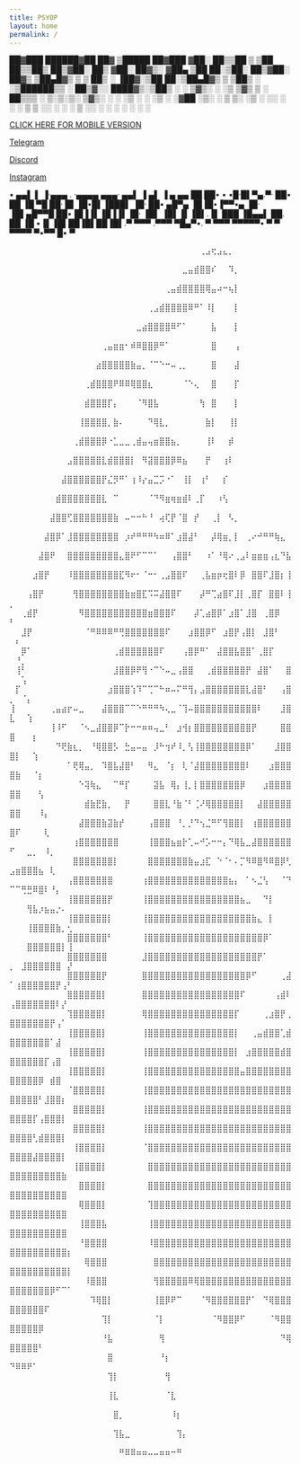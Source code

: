 ```yaml
---
title: PSYOP
layout: home
permalink: /
---
```




 ██▓███    ██████▓██   ██▓ ▒█████   ██▓███
▓██░  ██▒▒██    ▒ ▒██  ██▒▒██▒  ██▒▓██░  ██▒
▓██░ ██▓▒░ ▓██▄    ▒██ ██░▒██░  ██▒▓██░ ██▓▒
▒██▄█▓▒ ▒  ▒   ██▒ ░ ▐██▓░▒██   ██░▒██▄█▓▒ ▒
▒██▒ ░  ░▒██████▒▒ ░ ██▒▓░░ ████▓▒░▒██▒ ░  ░
▒▓▒░ ░  ░▒ ▒▓▒ ▒ ░  ██▒▒▒ ░ ▒░▒░▒░ ▒▓▒░ ░  ░
░▒ ░     ░ ░▒  ░ ░▓██ ░▒░   ░ ▒ ▒░ ░▒ ░
░░       ░  ░  ░  ▒ ▒ ░░  ░ ░ ░ ▒  ░░
               ░  ░ ░         ░ ░
                  ░ ░


[CLICK HERE FOR MOBILE VERSION](https://psyop.dev/jekyll/update/2023/01/19/welcome-to-jekyll.html)



[Telegram](https://t.me/psyop123)
   
[Discord](https://discordapp.com/users/843618272779829248)               
   
[Instagram](https://www.instagram.com/psyoppatch/)

▪      ▄▄▌         ▌ ▐·▄▄▄ .    ·▄▄▄▄   ▄▄▄· ▄▄▌ ▐ ▄▌ ▐ ▄ ▄▄
██     ██•  ▪     ▪█·█▌▀▄.▀·    ██▪ ██ ▐█ ▀█ ██· █▌▐█•█▌▐███▌
▐█·    ██▪   ▄█▀▄ ▐█▐█•▐▀▀▪▄    ▐█· ▐█▌▄█▀▀█ ██▪▐█▐▐▌▐█▐▐▌▐█·
▐█▌    ▐█▌▐▌▐█▌.▐▌ ███ ▐█▄▄▌    ██. ██ ▐█ ▪▐▌▐█▌██▐█▌██▐█▌.▀
▀▀▀    .▀▀▀  ▀█▄▀▪. ▀   ▀▀▀     ▀▀▀▀▀•  ▀  ▀  ▀▀▀▀ ▀▪▀▀ █▪ ▀




⠀⠀⠀⠀⠀⠀⠀⠀⠀⠀⠀⠀⠀⠀⠀⠀⠀⠀⠀⠀⠀⠀⠀⠀⠀⠀⠀⠀⠀⠀⠀⠀⠀⢀⣠⢖⣠⣄⡀⠀⠀⠀⠀⠀⠀⠀⠀⠀⠀⠀⠀⠀⠀⠀⠀⠀⠀⠀⠀⠀
⠀⠀⠀⠀⠀⠀⠀⠀⠀⠀⠀⠀⠀⠀⠀⠀⠀⠀⠀⠀⠀⠀⠀⠀⠀⠀⠀⠀⠀⠀⣀⣤⣾⣿⣿⠎⠀⠀⠹⡀⠀⠀⠀⠀⠀⠀⠀⠀⠀⠀⠀⠀⠀⠀⠀⠀⠀⠀⠀⠀
⠀⠀⠀⠀⠀⠀⠀⠀⠀⠀⠀⠀⠀⠀⠀⠀⠀⠀⠀⠀⠀⠀⠀⠀⠀⠀⠀⢀⣤⣾⣿⣿⣿⣿⢿⣤⠴⠒⢦⡇⠀⠀⠀⠀⠀⠀⠀⠀⠀⠀⠀⠀⠀⠀⠀⠀⠀⠀⠀⠀
⠀⠀⠀⠀⠀⠀⠀⠀⠀⠀⠀⠀⠀⠀⠀⠀⠀⠀⠀⠀⠀⠀⠀⠀⢀⣠⣾⣿⣿⣿⣿⠿⠛⠁⠸⡇⠀⠀⠀⡇⠀⠀⠀⠀⠀⠀⠀⠀⠀⠀⠀⠀⠀⠀⠀⠀⠀⠀⠀⠀
⠀⠀⠀⠀⠀⠀⠀⠀⠀⠀⠀⠀⠀⠀⠀⠀⠀⠀⠀⠀⠀⠀⣀⣴⣿⣿⣿⣿⠿⠋⠁⠀⠀⠀⠀⣧⠀⠀⠀⡇⠀⠀⠀⠀⠀⠀⠀⠀⠀⠀⠀⠀⠀⠀⠀⠀⠀⠀⠀⠀
⠀⠀⠀⠀⠀⠀⠀⠀⠀⠀⠀⠀⠀⠀⠀⠀⢀⣤⣶⣶⠂⠾⠿⣿⣿⡿⠛⠁⠀⠀⠀⠀⠀⠀⠀⣿⠀⠀⠀⢠⠀⠀⠀⠀⠀⠀⠀⠀⠀⠀⠀⠀⠀⠀⠀⠀⠀⠀⠀⠀
⠀⠀⠀⠀⠀⠀⠀⠀⠀⠀⠀⠀⠀⠀⠀⣴⣿⣿⣿⣿⣿⣷⣤⡀⠈⠉⠑⠒⠤⢀⡀⠀⠀⠀⠀⣿⠀⠀⠀⣼⠀⠀⠀⠀⠀⠀⠀⠀⠀⠀⠀⠀⠀⠀⠀⠀⠀⠀⠀⠀
⠀⠀⠀⠀⠀⠀⠀⠀⠀⠀⠀⠀⠀⢀⣾⣿⣿⣿⠟⠿⠿⢿⣿⣿⣆⠀⠀⠀⠀⠀⠈⠑⢄⠀⠀⣿⠀⠀⠀⡏⠀⠀⠀⠀⠀⠀⠀⠀⠀⠀⠀⠀⠀⠀⠀⠀⠀⠀⠀⠀
⠀⠀⠀⠀⠀⠀⠀⠀⠀⠀⠀⠀⠀⣾⣿⣿⣿⡏⡄⠀⠀⠀⠈⠻⣿⣧⠀⠀⠀⠀⠀⠀⠀⢳⠀⣿⠀⠀⠀⡇⠀⠀⠀⠀⠀⠀⠀⠀⠀⠀⠀⠀⠀⠀⠀⠀⠀⠀⠀⠀
⠀⠀⠀⠀⠀⠀⠀⠀⠀⠀⠀⠀⢸⣿⣿⣿⣿⡀⣷⠄⠀⠀⠀⠀⠙⢿⣇⡀⠀⠀⠀⠀⠀⠀⣷⡇⠀⠀⢸⡇⠀⠀⠀⠀⠀⠀⠀⠀⠀⠀⠀⠀⠀⠀⠀⠀⠀⠀⠀⠀
⠀⠀⠀⠀⠀⠀⠀⠀⠀⠀⠀⢀⣾⣿⣿⣿⡿⠐⣁⣀⣀⢀⣾⣤⢤⣶⣿⣿⣦⡀⠀⠀⠀⠀⢸⠇⠀⠀⡾⠀⠀⠀⠀⠀⠀⠀⠀⠀⠀⠀⠀⠀⠀⠀⠀⠀⠀⠀⠀⠀
⠀⠀⠀⠀⠀⠀⠀⠀⠀⠀⣠⣿⣿⣿⣿⣿⣇⣾⣿⣿⣿⡇⠀⠻⣽⣿⣿⣿⡿⠿⣦⠀⠀⠀⡟⠀⠀⢰⠇⠀⠀⠀⠀⠀⠀⠀⠀⠀⠀⠀⠀⠀⠀⠀⠀⠀⠀⠀⠀⠀
⠀⠀⠀⠀⠀⠀⠀⠀⠀⣼⣿⣿⣿⣿⣿⣿⡟⣌⡻⠛⠁⢰⠸⡔⣤⣉⡩⠐⠁⠀⢸⡇⠀⢰⠃⠀⠀⡎⠀⠀⠀⠀⠀⠀⠀⠀⠀⠀⠀⠀⠀⠀⠀⠀⠀⠀⠀⠀⠀⠀
⠀⠀⠀⠀⠀⠀⠀⠀⣾⣿⣿⣿⣿⣿⣿⣿⣇⠀⠉⠀⠀⠀⠀⠀⠈⠙⠻⣶⢶⣶⣾⠇⢀⡏⠀⠀⠰⢣⠀⠀⠀⠀⠀⠀⠀⠀⠀⠀⠀⠀⠀⠀⠀⠀⠀⠀⠀⠀⠀⠀
⠀⠀⠀⠀⠀⠀⠀⣼⣿⣿⢋⣿⣿⣿⣿⣿⣿⣿⣷⠀⠤⠒⠒⠓⠘⠀⢴⢏⡟⠈⣿⠀⡞⠀⠀⢀⡇⠀⠣⡀⠀⠀⠀⠀⠀⠀⠀⠀⠀⠀⠀⠀⠀⠀⠀⠀⠀⠀⠀⠀
⠀⠀⠀⠀⠀⠀⣼⣿⡿⠁⣸⣿⣿⣿⣿⣿⣿⣿⣿⠀⡰⠞⠛⠛⠛⠳⠶⠿⠁⣰⣿⣼⠃⠀⠀⡼⢿⣶⡀⡇⠀⢀⠔⠚⠛⠛⢷⣄⠀⠀⠀⠀⠀⠀⠀⠀⠀⠀⠀⠀
⠀⠀⠀⠀⠀⣼⣿⠟⠀⠀⣿⣿⣿⣿⣿⣿⣿⣿⣿⣄⣿⠟⠋⠉⠉⠁⠀⠀⢠⣿⣿⠃⠀⠀⠰⠁⠘⢿⠔⢀⣠⠇⣶⣶⣶⢠⣆⠙⣧⠀⠀⠀⠀⠀⠀⠀⠀⠀⠀⠀
⠀⠀⠀⠀⣰⣿⡟⠀⠀⠀⠸⣿⣿⣿⣿⣿⣿⣿⣿⣏⠻⠖⠂⠈⠒⠂⢀⣠⣿⣿⠏⠀⠀⢀⣧⣶⡶⢖⣿⠇⡿⠀⣿⣿⠏⣸⣿⡆⢸⠀⠀⠀⠀⠀⠀⠀⠀⠀⠀⠀
⠀⠀⠀⢠⣿⡟⠀⠀⠀⠀⠀⢻⣿⣿⣿⣿⣿⣿⣿⣿⣷⣶⣿⣏⠩⠭⣼⣿⣿⠏⠀⠀⠀⡼⠛⢉⣴⣿⠏⣸⡇⢀⣿⡏⠀⣿⣿⠇⢸⡀⠀⠀⠀⠀⠀⠀⠀⠀⠀⠀
⠀⠀⢀⣾⡟⠀⠀⠀⠀⠀⠀⠀⠻⣿⣿⣿⣿⣿⣿⣿⣿⣿⣿⣿⣶⣿⣿⣿⠏⠀⠀⠀⡼⢁⣴⣿⡿⠁⣰⣿⠁⣸⣿⠀⢀⣿⡿⠀⠀⠃⠀⠀⠀⠀⠀⠀⠀⠀⠀⠀
⠀⠀⣸⡟⠀⠀⠀⠀⠀⠀⠀⠀⠀⠈⠛⠿⠿⠿⠛⢛⣿⣿⣿⣿⣿⣿⣿⠏⠀⠀⠀⣰⣿⣿⡿⠋⠀⣰⣿⡟⢠⣿⡇⠀⣸⣿⠃⠀⠀⠀⠆⠀⠀⠀⠀⠀⠀⠀⠀⠀
⠀⠀⡿⠁⠀⠀⠀⠀⠀⠀⠀⠀⠀⠀⠀⠀⠀⠀⢀⣾⣿⣿⣿⣿⣿⣿⠏⠀⠀⠀⢠⣿⡿⠛⠁⠀⣼⣿⣿⣧⣿⣿⠁⢀⣿⡏⠀⠀⠀⠀⠘⡀⠀⠀⠀⠀⠀⠀⠀⠀
⠀⢸⠃⠀⠀⠀⠀⠀⠀⠀⠀⠀⠀⠀⠀⠀⠀⠀⣸⣿⣿⡿⠟⢻⠐⠉⠑⠤⣀⢠⣿⣿⠀⠀⢀⣾⣿⣿⣿⣿⣿⡟⠀⣼⣿⠁⠀⠀⣿⠀⠀⢡⠀⠀⠀⠀⠀⠀⠀⠀
⠀⡏⠀⠀⠀⠀⠀⠀⠀⠀⠀⠀⠀⠀⠀⠀⠀⣰⣿⣿⣿⢱⠹⠉⢉⠉⠓⠶⠤⠍⠛⢻⡄⣠⣿⣿⣿⣿⣿⣿⣿⣇⣼⣿⠃⠀⠀⢠⣿⡀⠀⠈⡄⠀⠀⠀⠀⠀⠀⠀
⢸⠀⠀⠀⠀⠀⠀⢀⣤⣴⡖⠤⣀⠀⠀⠀⣼⣿⣿⣿⠉⠉⠑⠛⠛⠛⠳⢄⣀⠈⢹⠤⣿⣿⣿⣿⣿⣿⣿⣿⣿⣿⣿⠇⠀⠀⠀⣸⣿⣇⠀⠀⢱⠀⠀⠀⠀⠀⠀⠀
⠀⠀⠀⠀⠀⠀⠀⢸⠸⠋⠀⠀⠈⠢⣀⣼⣿⣿⡿⠉⡗⠒⠒⠶⠶⢤⣀⠃⠀⣰⢺⡆⣿⣿⣿⣿⣿⣿⣿⣿⣿⣿⡟⠀⠀⠀⠀⣿⣿⣿⠀⠀⠀⡆⠀⠀⠀⠀⠀⠀
⠀⠀⠀⠀⠀⠀⠀⠀⠙⢟⣷⣆⡀⠀⠘⢿⣿⣿⡣⠀⣓⣤⠤⣤⠀⡸⠓⢲⠞⠸⡀⢣⢸⣿⣿⣿⣿⣿⣿⣿⣿⡿⠁⠀⠀⠀⣸⣿⣿⣿⡇⠀⠀⢱⠀⠀⠀⠀⠀⠀
⠀⠀⠀⠀⠀⠀⠀⠀⠀⠀⠁⢟⢿⣤⡀⠀⠹⣿⣧⣼⣿⠃⠀⠀⠻⣄⠀⠈⡆⠀⢇⠈⣼⣿⣿⣿⣿⣿⣿⣿⣿⠇⠀⠀⠀⣰⣿⣿⣿⣿⣷⠀⠀⠈⡆⠀⠀⠀⠀⠀
⠀⠀⠀⠀⠀⠀⠀⠀⠀⠀⠀⠀⠑⢽⢷⣄⠀⠀⠉⠛⡏⠀⠀⠀⠀⣽⣧⠀⢿⡄⢸⡀⡇⣿⣿⣿⣿⣿⣿⣿⡿⠀⠀⠀⣰⣿⣿⣿⣿⣿⣿⠀⠀⠀⢣⠀⠀⠀⠀⠀
⠀⠀⠀⠀⠀⠀⠀⠀⠀⠀⠀⠀⠀⣾⣷⣟⣷⡀⠀⠀⡟⠀⠀⠀⠀⣿⣿⣇⠘⣷⠈⠃⢈⠜⢿⣿⣿⣿⣿⣿⡇⠀⠀⣼⣿⣿⣿⣿⣿⣿⣿⠀⠀⠀⠸⡄⠀⠀⠀⠀
⠀⠀⠀⠀⠀⠀⠀⠀⠀⠀⠀⠀⣼⣿⣿⣿⣷⣽⣷⡞⠀⠀⠀⠀⢠⣿⣿⣿⠀⠘⡀⡘⠙⢢⣈⠛⠋⢻⣿⣿⡇⠀⢰⣿⣿⣿⣿⣿⣿⣿⠏⠀⠀⠀⠀⢇⠀⠀⠀⠀
⠀⠀⠀⠀⠀⠀⠀⠀⠀⠀⠀⢰⣿⣿⣿⣿⣿⣿⣿⠀⠀⠀⠀⠀⢸⣿⣿⣿⣦⣶⡗⢁⠤⠚⡡⠒⠒⡄⠙⢿⣧⣀⣼⣿⣿⣿⣿⣿⣿⠋⠀⠀⣀⡀⠀⠸⡀⠀⠀⠀
⠀⠀⠀⠀⠀⠀⠀⠀⠀⠀⠀⣿⣿⣿⣿⣿⣿⣿⡇⠀⠀⠀⠀⠀⣿⣿⣿⣿⣿⣿⣿⣷⣤⣰⣏⠀⠑⠈⠂⠄⡉⠻⠿⣿⠻⠿⣿⡿⢃⣠⣶⣿⣿⣿⣦⠀⢇⠀⠀⠀
⠀⠀⠀⠀⠀⠀⠀⠀⠀⠀⢠⣿⣿⣿⣿⣿⣿⣿⠀⠀⠀⠀⠀⢰⣿⣿⣿⣿⣿⣿⣿⣿⣿⣿⣿⣿⣿⣿⣦⡄⠀⠁⠢⣈⢣⠀⠀⠈⠙⠉⠉⢛⣛⠿⣿⠇⠘⡄⠀⠀
⠀⠀⠀⠀⠀⠀⠀⠀⠀⠀⢸⣿⣿⣿⣿⣿⣿⡟⠀⠀⠀⠀⠀⢸⣿⣿⣿⣿⣿⣿⣿⣿⣿⣿⣿⣿⣿⣿⣿⣿⣦⣀⠀⠀⠙⡇⠀⠀⠀⠀⠀⠀⢻⣧⡰⣦⣤⡐⠄⠀
⠀⠀⠀⠀⠀⠀⠀⠀⠀⠀⢸⣿⣿⣿⣿⣿⣿⡇⠀⠀⠀⠀⠀⢸⣿⣿⣿⣿⣿⣿⣿⣿⣿⣿⣿⣿⣿⣿⣿⣿⣿⣿⣷⣄⠀⡇⠀⠀⠀⠀⠀⠀⢸⣿⣿⣿⣿⣷⡀⢂
⠀⠀⠀⠀⠀⠀⠀⠀⠀⠀⣿⣿⣿⣿⣿⣿⣿⠃⠀⠀⠀⠀⠀⢸⣿⣿⣿⣿⣿⣿⣿⣿⣿⣿⣿⣿⣿⣿⣿⣿⣿⣿⣿⣿⡿⠁⠀⠀⠀⠀⠀⠀⣿⣿⣿⣿⣿⣿⡇⢸
⠀⠀⠀⠀⠀⠀⠀⠀⠀⠀⣿⣿⣿⣿⣿⣿⣿⠀⠀⠀⠀⠀⠀⣸⣿⣿⣿⣿⣿⣿⣿⣿⣿⣿⣿⣿⣿⣿⣿⣿⣿⣿⣿⡟⠁⠀⠀⠀⠀⡀⠀⣸⣿⣿⣿⣿⣿⣿⠀⡜
⠀⠀⠀⠀⠀⠀⠀⠀⠀⠀⣿⣿⣿⣿⣿⣿⡟⠀⠀⠀⠀⠀⠀⣿⣿⣿⣿⣿⣿⣿⣿⣿⣿⣿⣿⣿⣿⣿⣿⣿⣿⡿⠋⠀⠀⠀⠀⢀⣼⠁⢰⣿⣿⣿⣿⣿⣿⡟⢠⠃
⠀⠀⠀⠀⠀⠀⠀⠀⠀⠀⣿⣿⣿⣿⣿⣿⡇⠀⠀⠀⠀⠀⠀⣿⣿⣿⣿⣿⣿⣿⣿⣿⣿⣿⣿⣿⣿⣿⣿⣿⠏⠀⠀⠀⠀⠀⢠⣾⠇⢠⣿⣿⣿⣿⣿⣿⣿⠇⡜⠀
⠀⠀⠀⠀⠀⠀⠀⠀⠀⠀⢹⣿⣿⣿⣿⣿⡇⠀⠀⠀⠀⠀⠀⢿⣿⣿⣿⣿⣿⣿⣿⣿⣿⣿⣿⣿⣿⣿⣿⡏⠀⠀⠀⠀⢀⣰⣿⡟⢀⣿⣿⣿⣿⣿⣿⣿⡟⢠⠁⠀
⠀⠀⠀⠀⠀⠀⠀⠀⠀⠀⢸⣿⣿⣿⣿⣿⡇⠀⠀⠀⠀⠀⠀⢸⣿⣿⣿⣿⣿⣿⣿⣿⣿⣿⣿⣿⣿⣿⣿⡇⠀⠀⢀⣤⣾⣿⣿⢁⣾⣿⣿⣿⣿⣿⣿⣿⠁⣼⠀⠀
⠀⠀⠀⠀⠀⠀⠀⠀⠀⠀⢸⣿⣿⣿⣿⣿⡇⠀⠀⠀⠀⠀⠀⢸⣿⣿⣿⣿⣿⣿⣿⣿⣿⣿⣿⣿⣿⣿⣿⡇⠀⣰⣿⣿⣿⣿⣿⣾⣿⣿⣿⣿⣿⣿⣿⡏⢠⣿⠀⠀
⠀⠀⠀⠀⠀⠀⠀⠀⠀⠀⢸⣿⣿⣿⣿⣿⡇⠀⠀⠀⠀⠀⠀⢸⣿⣿⣿⣿⣿⣿⣿⣿⣿⣿⣿⣿⣿⣿⣿⣿⣤⣿⣿⣿⣿⣿⣿⣿⣿⣿⣿⣿⣿⣿⡿⠀⣾⣿⠀⠀
⠀⠀⠀⠀⠀⠀⠀⠀⠀⠀⠈⣿⣿⣿⣿⣿⡇⠀⠀⠀⠀⠀⠀⢸⣿⣿⣿⣿⣿⣿⣿⣿⣿⣿⣿⣿⣿⣿⣿⣿⣿⣿⣿⣿⣿⣿⣿⣿⣿⣿⣿⣿⣿⣿⠃⣸⣿⣿⡆⠀
⠀⠀⠀⠀⠀⠀⠀⠀⠀⠀⠀⣿⣿⣿⣿⣿⡇⠀⠀⠀⠀⠀⠀⢸⣿⣿⣿⣿⣿⣿⣿⣿⣿⣿⣿⣿⣿⣿⣿⣿⣿⣿⣿⣿⣿⣿⣿⣿⣿⣿⣿⣿⣿⡏⢠⣿⣿⣿⡇⠀
⠀⠀⠀⠀⠀⠀⠀⠀⠀⠀⠀⣿⣿⣿⣿⣿⡇⠀⠀⠀⠀⠀⠀⢸⣿⣿⣿⣿⣿⣿⣿⣿⣿⣿⣿⣿⣿⣿⣿⣿⣿⣿⣿⣿⣿⣿⣿⣿⣿⣿⣿⣿⣿⢃⣾⣿⣿⣿⡇⠀
⠀⠀⠀⠀⠀⠀⠀⠀⠀⠀⠀⢸⣿⣿⣿⣿⡇⠀⠀⠀⠀⠀⠀⠈⣿⣿⣿⣿⣿⣿⣿⣿⣿⣿⣿⣿⣿⣿⣿⣿⣿⣿⣿⣿⣿⣿⣿⣿⣿⣿⣿⣿⣿⣼⣿⣿⣿⣿⡇⠀
⠀⠀⠀⠀⠀⠀⠀⠀⠀⠀⠀⢸⣿⣿⣿⣿⡇⠀⠀⠀⠀⠀⠀⠀⣿⣿⣿⣿⣿⣿⣿⣿⣿⣿⣿⣿⣿⣿⣿⣿⣿⣿⣿⣿⣿⣿⣿⣿⣿⣿⣿⣿⣿⣿⣿⣿⣿⣿⣷⠀
⠀⠀⠀⠀⠀⠀⠀⠀⠀⠀⠀⠀⣿⣿⣿⣿⡇⠀⠀⠀⠀⠀⠀⠀⣿⣿⣿⣿⣿⣿⣿⣿⣿⣿⣿⣿⣿⣿⣿⣿⣿⣿⣿⣿⣿⣿⣿⣿⣿⣿⣿⣿⣿⣿⣿⣿⣿⣿⣿⠀
⠀⠀⠀⠀⠀⠀⠀⠀⠀⠀⠀⠀⢿⣿⣿⣿⡇⠀⠀⠀⠀⠀⠀⠀⢹⣿⣿⣿⣿⣿⣿⣿⣿⣿⣿⣿⣿⣿⣿⣿⣿⣿⣿⣿⣿⣿⣿⣿⣿⣿⣿⣿⣿⣿⣿⣿⣿⣿⣿⠀
⠀⠀⠀⠀⠀⠀⠀⠀⠀⠀⠀⠀⢸⣿⣿⣿⣧⠀⠀⠀⠀⠀⠀⠀⢸⣿⣿⣿⣿⣿⣿⣿⣿⣿⣿⣿⣿⣿⣿⣿⣿⣿⣿⣿⣿⣿⣿⣿⣿⣿⣿⣿⣿⣿⣿⣿⣿⣿⣿⠀
⠀⠀⠀⠀⠀⠀⠀⠀⠀⠀⠀⠀⠘⣿⣿⣿⣿⠀⠀⠀⠀⠀⠀⠀⠸⣿⣿⣿⣿⣿⣿⣿⣿⣿⣿⣿⣿⣿⣿⣿⣿⣿⣿⣿⣿⣿⣿⣿⣿⣿⣿⣿⣿⣿⣿⣿⣿⣿⣿⡆
⠀⠀⠀⠀⠀⠀⠀⠀⠀⠀⠀⠀⠀⢿⣿⣿⣿⠀⠀⠀⠀⠀⠀⠀⠀⣿⣿⣿⣿⣿⣿⣿⣿⣿⣿⣿⣿⣿⣿⣿⣿⣿⣿⣿⣿⣿⣿⣿⣿⣿⣿⣿⣿⣿⣿⣿⣿⣿⣿⡇
⠀⠀⠀⠀⠀⠀⠀⠀⠀⠀⠀⠀⠀⠸⣿⣿⣿⠀⠀⠀⠀⠀⠀⠀⠀⢻⣿⣿⣿⣿⣿⠿⢿⣿⣿⣿⣿⣿⣿⣿⣿⣿⣿⣿⣿⣿⣿⣿⣿⣿⣿⣿⣿⣿⣿⣿⡿⠋⠉⠁
⠀⠀⠀⠀⠀⠀⠀⠀⠀⠀⠀⠀⠀⠀⠹⢿⣿⡇⠀⠀⠀⠀⠀⠀⠀⢸⣿⡿⠟⠉⠀⠀⠀⠈⠻⣿⣿⣿⣿⣿⣿⡟⠁⠀⠙⢿⣿⣿⣿⣿⣿⣿⣿⣿⣿⠏⠀⠀⠀⠀
⠀⠀⠀⠀⠀⠀⠀⠀⠀⠀⠀⠀⠀⠀⠀⠀⢹⡇⠀⠀⠀⠀⠀⠀⠀⠈⡇⠀⠀⠀⠀⠀⠀⠀⠀⠈⠻⣿⣿⡿⠋⠀⠀⠀⠀⠈⠻⣿⣿⣿⣿⣿⣿⣿⡿⠀⠀⠀⠀⠀
⠀⠀⠀⠀⠀⠀⠀⠀⠀⠀⠀⠀⠀⠀⠀⠀⠘⣧⠀⠀⠀⠀⠀⠀⠀⠀⢻⠀⠀⠀⠀⠀⠀⠀⠀⠀⠀⠀⠀⠀⠀⠀⠀⠀⠀⠀⠀⠙⢿⣿⣿⣿⣿⣿⠃⠀⠀⠀⠀⠀
⠀⠀⠀⠀⠀⠀⠀⠀⠀⠀⠀⠀⠀⠀⠀⠀⠀⣿⠀⠀⠀⠀⠀⠀⠀⠀⠘⡆⠀⠀⠀⠀⠀⠀⠀⠀⠀⠀⠀⠀⠀⠀⠀⠀⠀⠀⠀⠀⠀⠙⠿⠿⠟⠁⠀⠀⠀⠀⠀⠀
⠀⠀⠀⠀⠀⠀⠀⠀⠀⠀⠀⠀⠀⠀⠀⠀⠀⢹⡇⠀⠀⠀⠀⠀⠀⠀⠀⢻⠀⠀⠀⠀⠀⠀⠀⠀⠀⠀⠀⠀⠀⠀⠀⠀⠀⠀⠀⠀⠀⠀⠀⠀⠀⠀⠀⠀⠀⠀⠀⠀
⠀⠀⠀⠀⠀⠀⠀⠀⠀⠀⠀⠀⠀⠀⠀⠀⠀⢸⣇⠀⠀⠀⠀⠀⠀⠀⠀⠈⣇⠀⠀⠀⠀⠀⠀⠀⠀⠀⠀⠀⠀⠀⠀⠀⠀⠀⠀⠀⠀⠀⠀⠀⠀⠀⠀⠀⠀⠀⠀⠀
⠀⠀⠀⠀⠀⠀⠀⠀⠀⠀⠀⠀⠀⠀⠀⠀⠀⠀⣿⡀⠀⠀⠀⠀⠀⠀⠀⠀⠸⡆⠀⠀⠀⠀⠀⠀⠀⠀⠀⠀⠀⠀⠀⠀⠀⠀⠀⠀⠀⠀⠀⠀⠀⠀⠀⠀⠀⠀⠀⠀
⠀⠀⠀⠀⠀⠀⠀⠀⠀⠀⠀⠀⠀⠀⠀⠀⠀⠀⢹⣧⣀⠀⠀⠀⠀⠀⠀⠀⠀⢹⡄⠀⠀⠀⠀⠀⠀⠀⠀⠀⠀⠀⠀⠀⠀⠀⠀⠀⠀⠀⠀⠀⠀⠀⠀⠀⠀⠀⠀⠀
⠀⠀⠀⠀⠀⠀⠀⠀⠀⠀⠀⠀⠀⠀⠀⠀⠀⠀⠀⠛⠿⠿⠶⠶⠤⠤⠶⠶⠒⠛⠀⠀⠀⠀⠀⠀⠀⠀⠀⠀⠀⠀⠀⠀⠀⠀⠀⠀⠀⠀⠀⠀⠀⠀⠀⠀⠀⠀⠀⠀